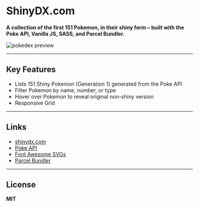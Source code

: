 # ShinyDX.com

**A collection of the first 151 Pokemon, in their shiny form – built with the Poke API, Vanilla JS, SASS, and Parcel Bundler.**


![pokedex preview](https://firebasestorage.googleapis.com/v0/b/sample-25d92.appspot.com/o/shiny-dx_screenshot.png?alt=media&token=3fc18ffc-01bf-4bda-90b7-5c76cefa88bf)

---

## Key Features

- Lists 151 Shiny Pokemon (Generation 1) generated from the Poke API
- Filter Pokemon by name, number, or type
- Hover over Pokemon to reveal original non-shiny version
- Responsive Grid

---

## Links

- [shinydx.com](https://www.example.com)
- [Poke API](https://pokeapi.co/)
- [Font Awesome SVGs](https://fontawesome.com/icons)
- [Parcel Bundler](https://parceljs.org/)

---

## License

**MIT**
